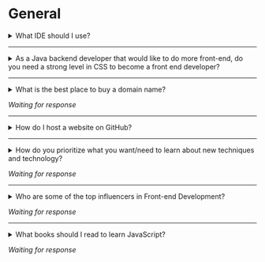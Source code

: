 # General

<details>
<summary>What IDE should I use?</summary>

> An integrated development environment (IDE) is a software suite that consolidates basic tools required to write and test software. Most Front End Devs work with code editors. Some may say code editors are not technically IDE, while most use the terms interchangeably.

An IDE is an essential part of any developers tool kit if you work in front end usually a great code editor is one that features a well-designed, super efficient, and ultra speedy user interface. There are several that do this well, there are also folks who think it's super important but it doesn't really matter. Ultimately it is a tool and none is necessarily better than another or "Best" you just choose the one that will make you a more efficient coder. The one you use is a matter of preference however here is a short list of the most popular.

-   [Visual Studio Code](https://code.visualstudio.com/)
-   [Notepad++](https://notepad-plus-plus.org/)
-   [Sublime Text](https://www.sublimetext.com/)
-   [Atom](https://atom.io/)
-   [Brackets](http://brackets.io/)

Once you've been programming for a bit you realize that the minimum requirements for front end code editors is that they assist you with a few essential functions such as syntax highlighting, suggestions to an extent and indentation, some may also have an integrated terminal, but then if you start trying out a few you start to develop a preference.

Someone may personally use a certain editor when first learning then perhaps switch to another since a professor or a tutorial instructor used it and it was easier to following along with the same editor. Keep in mind also most of these editors will offer the ability to add extensions and these can make programming much easier. If you search the web you will find tons of opinions on the best editors and the most popular extensions. The best part about extensions is that they are usually available to use, no matter the editor you have.

Here are some recent articles and videos about this topic:

-   [No One Cares What Code Editor You Use](https://codeburst.io/no-one-cares-what-code-editor-you-use-fff600355d36)
-   [Code Editors for Software Developers](https://medium.com/@Apiumhub/code-editors-for-software-developers-50570989e61a)
-   [The Best Code Editors Available 2018](https://wplook.com/13-best-code-editors-available-2018/)
-   [A Collection of the Best Code Editors](https://www.keycdn.com/blog/best-text-editors)
-   [Video: IDE vs Text Editors - 2018](https://www.youtube.com/watch?v=S_c4WBv4TMU)


</details>

----

<details>
<summary>As a Java backend developer that would like to do more front-end, do you need a strong level in CSS to become a front end developer?</summary>

As a frontend developer you would create the part of the website the user interacts with. You create an experience that follows a design, and shows data that usually comes from an api. In some cases the frontend also sends back structured data back to this api.

Styling a page or component is only part of the job of a frontend developer. A frontend developer also must keep in mind user experience (UX) and accessibility, must create a maintainable codebase where parts of the code can be re-used, and must create a usable interface between the frontend and the backend.

Without any knowledge of CSS you can still set up a basic websites with full frameworks such as [Bootstrap](https://getbootstrap.com/), who hide the nitty gritty details of styling behind predesigned components, with some basic styling options (e.g. centering) in the form of classes. With basic knowledge of CSS you can also use utility first frameworks such as [Tailwind](https://tailwindcss.com/docs/what-is-tailwind/), who hide common use-cases behind easy to use classes, while helping you to keep a consistent layout across devices and browsers.

How much CSS you actually need depends on the task you want to accomplish. If you create Wordpress templates, you likely will spend a lot of time on styling, but a lot of styling will be basic and a small part will consist of figuring out how to override some plugins styling without breaking the page. If you create frontend applications that consume backend apis, you will spend much more time on frontend logic rather than the visual details, will likely be able to use frameworks for the most part, but may need to create custom components from scratch. If your job is [to create iphones out of pure CSS](https://codepen.io/_fbrz/pen/vlrnd) you probably need a lot more experience with CSS.

As a last note I want to add that there is nothing wrong with leaning on frameworks to create presentable applications. You can use the developer console to learn how frameworks manage to accomplish certain styling. There are also plenty of examples out on the internet for problems people encountered when trying to accomplish certain tasks, with solutions you can try out yourself in case you get stuck.

</details>

----

<details>
<summary>What is the best place to buy a domain name?</summary>

If you know the answer to this question, please submit a pull request with the answer.

</details>

_Waiting for response_

----

<details>
<summary>How do I host a website on GitHub?</summary>

You can use GitHub pages. 
   1. Go to your repo, and select the Settings tab.
   2. Inside settings, go to the GitHub pages section.
   3. Choose the source code for your page from the Source options and click Save.
   4. You'll see a message in GitHub pages section with your sites URL. 

</details>




----

<details>
<summary>How do you prioritize what you want/need to learn about new techniques and technology?</summary>
  
If you know the answer to this question, please submit a pull request with the answer.

</details>

_Waiting for response_


----

<details>
<summary>Who are some of the top influencers in Front-end Development?</summary>
  
If you know the answer to this question, please submit a pull request with the answer.

</details>

_Waiting for response_


----

<details>
<summary>What books should I read to learn JavaScript?</summary>

You can read those books
   + [You Don't Know JS (book series)](https://www.kickstarter.com/projects/getify/you-dont-know-js-book-series)
   + [Eloquent Javascript](https://eloquentjavascript.net/)
   + [JavaScript: The Definitive Guide: Activate Your Web Pages (Definitive Guides)](http://www.stilson.net/documentation/javascript.pdf)
   + [JavaScript: The Good Parts](http://shop.oreilly.com/product/9780596517748.do)
   + [Professional JavaScript for Web Developers, 3rd Edition](http://shop.oreilly.com/product/9781118026694.do)


</details>

_Waiting for response_
